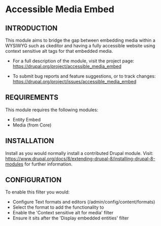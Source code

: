 Accessible Media Embed
======================


INTRODUCTION
------------

This module aims to bridge the gap between embedding media within a WYSIWYG
such as ckeditor and having a fully accessible website using context
sensitive alt tags for that embedded media.

 * For a full description of the module, visit the project page:
   https://drupal.org/project/accessible_media_embed

 * To submit bug reports and feature suggestions, or to track changes:
   https://drupal.org/project/issues/accessible_media_embed


REQUIREMENTS
------------

This module requires the following modules:

 * Entity Embed
 * Media (from Core)


INSTALLATION
------------

Install as you would normally install a contributed Drupal module. Visit:
https://www.drupal.org/docs/8/extending-drupal-8/installing-drupal-8-modules
for further information.


CONFIGURATION
-------------

To enable this filter you would:

 * Configure Text formats and editors (/admin/config/content/formats)
 * Select the format to add the functionality to
 * Enable the 'Context sensitive alt for media' filter
 * Ensure it sits after the 'Display embedded entities' filter